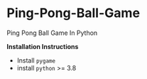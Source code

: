 # Ping-Pong-Ball-Game
Ping Pong Ball Game In Python

**Installation Instructions**

- Install `pygame`
- install `python` >= 3.8